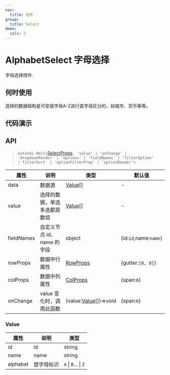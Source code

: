 ```yaml
---
nav:
  title: 组件
group:
  title: Select
demo:
  cols: 2
---
```


# AlphabetSelect 字母选择

字母选择控件.

## 何时使用

选择的数据结构是可安装字母A-Z进行首字母区分的，如城市、货币等等。

## 代码演示

<code src='./demo/basic.tsx' title='基本使用'></code>
<code src='./demo/multiple.tsx' title='多选'></code>

## API

> `extends Omit<`[SelectProps](https://ant-design.antgroup.com/components/select-cn#select-props)`, 'value' | 'onChange' | 'dropdownRender' | 'options' | 'fieldNames' | 'filterOption' |'filterSort' | 'optionFilterProp' | 'optionRender'>`

| 属性       | 说明                         | 类型                                                               | 默认值                |
| ---------- | ---------------------------- | ------------------------------------------------------------------ | --------------------- |
| data       | 数据源                       | [Value](#value)[]                                                  | -                     |
| value      | 选择的数据，单选多选都是数组 | [Value](#value)[]                                                  | -                     |
| fieldNames | 自定义节点 id、name 的字段   | object                                                             | {id:`id`,name:`name`} |
| rowProps   | 数据中行属性                 | [RowProps](https://ant-design.antgroup.com/components/grid-cn#row) | {gutter:`[8, 8]`}     |
| colProps   | 数据中列属性                 | [ColProps](https://ant-design.antgroup.com/components/grid-cn#col) | {span:`6`}            |
| onChange   | value 变化时，调用此函数     | (value:[Value](#value)[])=>void                                    | {span:`6`}            |

### Value

| 属性     | 说明       | 类型                 |
| -------- | ---------- | -------------------- |
| id       | id         | string               |
| name     | name       | string               |
| alphabet | 首字母标识 | `A` \| `B`... \| `Z` |
